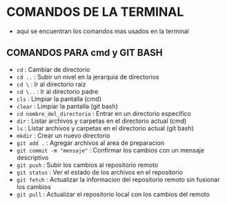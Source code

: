 # COMANDOS DE LA TERMINAL 
- aqui se encuentran los comandos mas usados en la terminal
## COMANDOS PARA cmd y GIT BASH
- `cd` : Cambiar de directorio   
- `cd ..` : Subir un nivel en la jerarquia de directorios  
- `cd \` : Ir al directorio raiz 
- `cd \..` : Ir al directorio padre 
- `cls` : Limpiar la pantalla (cmd)
- `clear` : Limpiar la pantalla (git bash)
- `cd nombre_del_directorio` : Entrar en un directorio especifico
- `dir` : Listar archivos y carpetas en el directorio actual (cmd)
- `ls` : Listar archivos y carpetas en el directorio actual (git bash)
- `mkdir` : Crear un nuevo directorio   
- `git add .` : Agregar archivos al area de preparacion  
- `git commit -m "mensaje"` : Confirmar los cambios con un mensaje descriptivo  
- `git push` : Subir los cambios al repositorio remoto   
- `git status` : Ver el estado de los archivos en el repositorio 
- `git fetch` : Actualizar la informacion del repositorio remoto sin fusionar los cambios  
- `git pull` : Actualizar el repositorio local con los cambios del remoto
